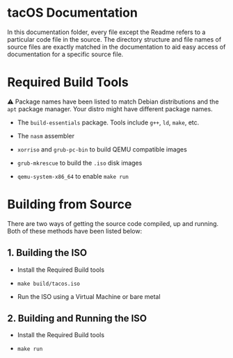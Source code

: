 # tacOS Documentation

In this documentation folder, every file except the Readme refers to a particular code file in the source. The directory structure and file names of source files are exactly matched in the documentation to aid easy access of documentation for a specific source file.

# Required Build Tools

⚠️ Package names have been listed to match Debian distributions and the `apt` package manager. Your distro might have different package names.

- The `build-essentials` package. Tools include `g++`, `ld`, `make`, etc.

- The `nasm` assembler

- `xorriso` and `grub-pc-bin` to build QEMU compatible images

- `grub-mkrescue` to build the `.iso` disk images

- `qemu-system-x86_64` to enable `make run`

# Building from Source

There are two ways of getting the source code compiled, up and running. Both of these methods have been listed below:

## 1. Building the ISO

- Install the Required Build tools

- `make build/tacos.iso`

- Run the ISO using a Virtual Machine or bare metal

## 2. Building and Running the ISO

- Install the Required Build tools

- `make run`
